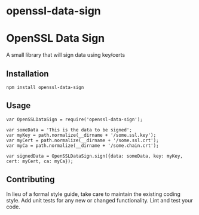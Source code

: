 # openssl-data-sign

OpenSSL Data Sign
=========

A small library that will sign data using key/certs

## Installation

  `npm install openssl-data-sign`

## Usage

    var OpenSSLDataSign = require('openssl-data-sign');

    var someData = 'This is the data to be signed';
    var myKey = path.normalize(__dirname + '/some.ssl.key');
    var myCert = path.normalize(__dirname + '/some.ssl.crt');
    var myCa = path.normalize(__dirname + '/some.chain.crt');

    var signedData = OpenSSLDataSign.sign({data: someData, key: myKey, cert: myCert, ca: myCa});



## Contributing

In lieu of a formal style guide, take care to maintain the existing coding style. Add unit tests for any new or changed functionality. Lint and test your code.